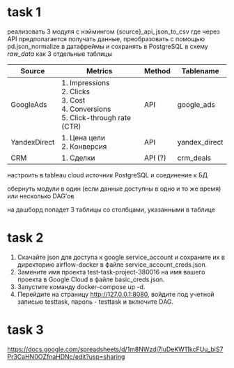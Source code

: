 
# task 1

реализовать 3 модуля с нэймингом {source}_api_json_to_csv где через API предполагается получать данные, преобразовать с помощью pd.json_normalize в датафреймы и сохранять  в PostgreSQL в схему *raw_data* как 3 отдельные таблицы

| Source        | Metrics                                                              | Method | Tablename     |
|---------------|-----------------------------------------------------------------------|--------|---------------|
| GoogleAds     | 1. Impressions<br>2. Clicks<br>3. Cost<br>4. Conversions<br>5. Click-through rate (CTR) | API    | google_ads    |
| YandexDirect  | 1. Цена цели<br>2. Конверсия                                        | API    | yandex_direct |
| CRM           | 1. Сделки                                                            | API (?)| crm_deals     |


настроить в tableau cloud источник PostgreSQL и соединение к БД

обернуть модули в один (если данные доступны в одно и то же время) или несколько DAG’ов 

на дашборд попадет 3 таблицы со столбцами, указанными в таблице

# task 2
1. Скачайте json для доступа к google service_account и сохраните их в директорию airflow-docker в файле service_account_creds.json.
2. Замените имя проекта test-task-project-380016 на имя вашего проекта в Google Cloud в файле basic_creds.json.
3. Запустите команду docker-compose up -d.
4. Перейдите на страницу http://127.0.0.1:8080, войдите под учетной записью testtask, пароль - testtask и включите DAG.

# task 3

https://docs.google.com/spreadsheets/d/1m8NWzdj7luDeKW11kcFUu_biS7Pr3CaHN0OZfnaHDNc/edit?usp=sharing
